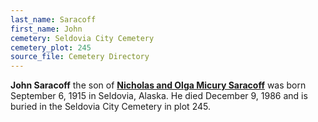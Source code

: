 ```yaml
---
last_name: Saracoff
first_name: John
cemetery: Seldovia City Cemetery
cemetery_plot: 245
source_file: Cemetery Directory
---
```

**John Saracoff** the son of [**Nicholas and Olga Micury Saracoff**](./Saracoff_Nicholas_Sr_Nick.md) was born September 6, 1915 in Seldovia, Alaska. He died December 9, 1986 and is buried in the Seldovia City Cemetery in plot 245.  

